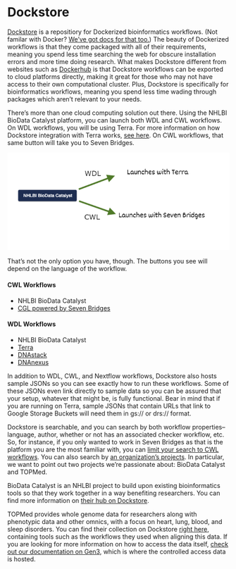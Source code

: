 # Dockstore

[Dockstore](https://dockstore.org/) is a repositiory for Dockerized bioinformatics workflows. \(Not familar with Docker? [We’ve got docs for that too.](https://docs.dockstore.org/en/develop/getting-started/getting-started-with-docker.html)\) The beauty of Dockerized workflows is that they come packaged with all of their requirements, meaning you spend less time searching the web for obscure installation errors and more time doing research. What makes Dockstore different from websites such as [Dockerhub](https://hub.docker.com/) is that Dockstore workflows can be exported to cloud platforms directly, making it great for those who may not have access to their own computational cluster. Plus, Dockstore is specifically for bioinformatics workflows, meaning you spend less time wading through packages which aren’t relevant to your needs.

There’s more than one cloud computing solution out there. Using the NHLBI BioData Catalyst platform, you can launch both WDL and CWL workflows. On WDL workflows, you will be using Terra. For more information on how Dockstore integration with Terra works, [see here](https://bdcatalyst.gitbook.io/biodata-catalyst-documentation/community-tools/dockstore-example). On CWL workflows, that same button will take you to Seven Bridges.

![launch with BDC button](https://github.com/aofarrel/tutorials/blob/master/launchwith-cropped.png?raw=true)

That’s not the only option you have, though. The buttons you see will depend on the language of the workflow.

#### CWL Workflows <a id="CWL-Workflows"></a>

* NHLBI BioData Catalyst
* [CGL powered by Seven Bridges](https://docs.cancergenomicscloud.org/docs/run-dockstore-apps-on-the-cgc)

#### WDL Workflows <a id="WDL-Workflows"></a>

* NHLBI BioData Catalyst
* [Terra](https://bdcatalyst.gitbook.io/biodata-catalyst-documentation/community_tools/dockstore-example)
* [DNAstack](https://docs.dockstore.org/en/develop/launch-with/dnastack-launch-with.html)
* [DNAnexus](https://docs.dockstore.org/en/develop/launch-with/dnanexus-launch-with.html)

In addition to WDL, CWL, and Nextflow workflows, Dockstore also hosts sample JSONs so you can see exactly how to run these workflows. Some of these JSONs even link directly to sample data so you can be assured that your setup, whatever that might be, is fully functional. Bear in mind that if you are running on Terra, sample JSONs that contain URLs that link to Google Storage Buckets will need them in gs:// or drs:// format.

Dockstore is searchable, and you can search by both workflow properties–language, author, whether or not has an associated checker workflow, etc. So, for instance, if you only wanted to work in Seven Bridges as that is the platform you are the most familiar with, you can [limit your search to CWL workflows](https://dockstore.org/search?descriptorType=CWL&searchMode=files). You can also search by [an organization’s projects](https://dockstore.org/organizations). In particular, we want to point out two projects we’re passionate about: BioData Catalyst and TOPMed.

BioData Catalyst is an NHLBI project to build upon existing bioinformatics tools so that they work together in a way benefiting researchers. You can find more information on [their hub on Dockstore](https://dockstore.org/organizations/bdcatalyst).

TOPMed provides whole genome data for researchers along with phenotypic data and other omnics, with a focus on heart, lung, blood, and sleep disorders. You can find their collection on Dockstore [right here](https://dockstore.org/organizations/topmed), containing tools such as the workflows they used when aligning this data. If you are looking for more information on how to access the data itself, [check out our documentation on Gen3](https://bdcatalyst.gitbook.io/biodata-catalyst-documentation/explore_data/gen3-discovering-data), which is where the controlled access data is hosted.

